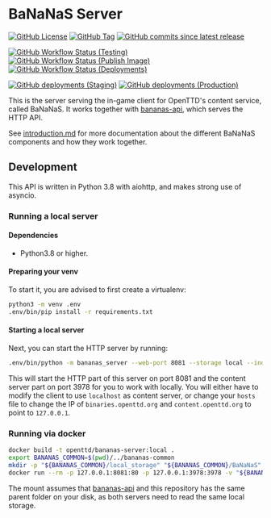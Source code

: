 # BaNaNaS Server

[![GitHub License](https://img.shields.io/github/license/OpenTTD/bananas-server)](https://github.com/OpenTTD/bananas-server/blob/master/LICENSE)
[![GitHub Tag](https://img.shields.io/github/v/tag/OpenTTD/bananas-server?include_prereleases&label=stable)](https://github.com/OpenTTD/bananas-server/releases)
[![GitHub commits since latest release](https://img.shields.io/github/commits-since/OpenTTD/bananas-server/latest/master)](https://github.com/OpenTTD/bananas-server/commits/master)

[![GitHub Workflow Status (Testing)](https://img.shields.io/github/workflow/status/OpenTTD/bananas-server/Testing/master?label=master)](https://github.com/OpenTTD/bananas-server/actions?query=workflow%3ATesting)
[![GitHub Workflow Status (Publish Image)](https://img.shields.io/github/workflow/status/OpenTTD/bananas-server/Publish%20image?label=publish)](https://github.com/OpenTTD/bananas-server/actions?query=workflow%3A%22Publish+image%22)
[![GitHub Workflow Status (Deployments)](https://img.shields.io/github/workflow/status/OpenTTD/bananas-server/Deployment?label=deployment)](https://github.com/OpenTTD/bananas-server/actions?query=workflow%3A%22Deployment%22)

[![GitHub deployments (Staging)](https://img.shields.io/github/deployments/OpenTTD/bananas-server/staging?label=staging)](https://github.com/OpenTTD/bananas-server/deployments)
[![GitHub deployments (Production)](https://img.shields.io/github/deployments/OpenTTD/bananas-server/production?label=production)](https://github.com/OpenTTD/bananas-server/deployments)

This is the server serving the in-game client for OpenTTD's content service, called BaNaNaS.
It works together with [bananas-api](https://github.com/OpenTTD/bananas-api), which serves the HTTP API.

See [introduction.md](https://github.com/OpenTTD/bananas-api/tree/master/docs/introduction.md) for more documentation about the different BaNaNaS components and how they work together.

## Development

This API is written in Python 3.8 with aiohttp, and makes strong use of asyncio.

### Running a local server

#### Dependencies

- Python3.8 or higher.

#### Preparing your venv

To start it, you are advised to first create a virtualenv:

```bash
python3 -m venv .env
.env/bin/pip install -r requirements.txt
```

#### Starting a local server

Next, you can start the HTTP server by running:

```bash
.env/bin/python -m bananas_server --web-port 8081 --storage local --index local
```

This will start the HTTP part of this server on port 8081 and the content server part on port 3978 for you to work with locally.
You will either have to modify the client to use `localhost` as content server, or change your `hosts` file to change the IP of `binaries.openttd.org` and `content.openttd.org` to point to `127.0.0.1`.

### Running via docker

```bash
docker build -t openttd/bananas-server:local .
export BANANAS_COMMON=$(pwd)/../bananas-common
mkdir -p "${BANANAS_COMMON}/local_storage" "${BANANAS_COMMON}/BaNaNaS"
docker run --rm -p 127.0.0.1:8081:80 -p 127.0.0.1:3978:3978 -v "${BANANAS_COMMON}/local_storage:/code/local_storage" -v "${BANANAS_COMMON}/BaNaNaS:/code/BaNaNaS" openttd/bananas-server:local
```

The mount assumes that [bananas-api](https://github.com/OpenTTD/bananas-api) and this repository has the same parent folder on your disk, as both servers need to read the same local storage.
